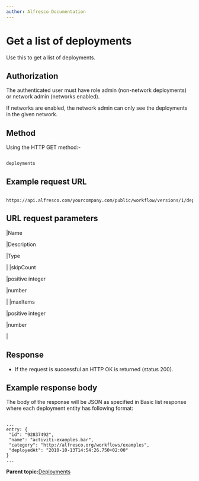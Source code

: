 ```yaml
---
author: Alfresco Documentation
---
```


# Get a list of deployments

Use this to get a list of deployments.

## Authorization

The authenticated user must have role admin \(non-network deployments\) or network admin \(networks enabled\).

If networks are enabled, the network admin can only see the deployments in the given network.

## Method

Using the HTTP GET method:-

```

deployments
```

## Example request URL

```

https://api.alfresco.com/yourcompany.com/public/workflow/versions/1/deployments
```

## URL request parameters

|Name

|Description

|Type

|
|skipCount

|positive integer

|number

|
|maxItems

|positive integer

|number

|

## Response

-   If the request is successful an HTTP OK is returned \(status 200\).

## Example response body

The body of the response will be JSON as specified in Basic list response where each deployment entity has following format:

```

...
entry: {
 "id": "92837492",
 "name": "activiti-examples.bar",
 "category": "http://alfresco.org/workflows/examples",
 "deployedAt": "2010-10-13T14:54:26.750+02:00"
}
...
```

**Parent topic:**[Deployments](../../../pra/1/concepts/act-deployments.md)

